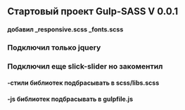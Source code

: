 ## Стартовый проект Gulp-SASS V 0.0.1
#### добавил _responsive.scss _fonts.scss

### Подключил только jquery
### Подключил еще slick-slider но закоментил
#### -стили библиотек подбрасывать в scss/libs.scss
#### -js библиотек подбрасывать в gulpfile.js